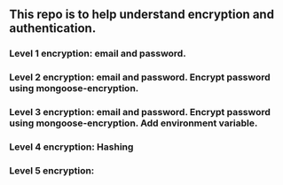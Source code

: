 ## This repo is to help understand encryption and authentication.

### Level 1 encryption: email and password.

### Level 2 encryption: email and password. Encrypt password using mongoose-encryption.

### Level 3 encryption: email and password. Encrypt password using mongoose-encryption. Add environment variable.

### Level 4 encryption: Hashing

### Level 5 encryption:
